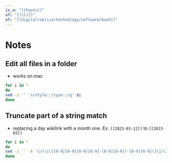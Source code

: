 ```yaml
---
is_a: "[[howto]]"
of: "[[cli]]"
of: "[[digitalreplica/technology/software/bash]]"
---
```

# Notes

## Edit all files in a folder
- works on mac
```sh
for i in *
do
sed -i '' 's/style::/type::/g' $i
done
```

## Truncate part of a string match
- replacing a day wikilink with a month one. Ex: `[[2023-03-12]]` to `[[2023-03]]`
```sh
for i in *
do
sed -i '' -E 's/(\[\[[0-9][0-9][0-9][0-9]-[0-9][0-9])-[0-9][0-9]\]\]/\1\]\]/g' $i
done
```
